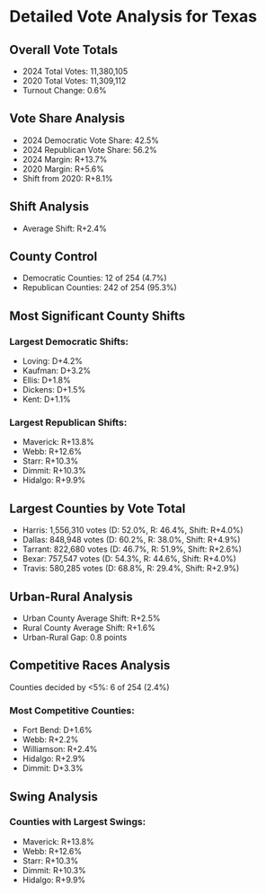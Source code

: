 # Detailed Vote Analysis for Texas

## Overall Vote Totals

* 2024 Total Votes: 11,380,105
* 2020 Total Votes: 11,309,112
* Turnout Change: 0.6%

## Vote Share Analysis

* 2024 Democratic Vote Share: 42.5%
* 2024 Republican Vote Share: 56.2%
* 2024 Margin: R+13.7%
* 2020 Margin: R+5.6%
* Shift from 2020: R+8.1%

## Shift Analysis

* Average Shift: R+2.4%

## County Control

* Democratic Counties: 12 of 254 (4.7%)
* Republican Counties: 242 of 254 (95.3%)

## Most Significant County Shifts

### Largest Democratic Shifts:
* Loving: D+4.2%
* Kaufman: D+3.2%
* Ellis: D+1.8%
* Dickens: D+1.5%
* Kent: D+1.1%

### Largest Republican Shifts:
* Maverick: R+13.8%
* Webb: R+12.6%
* Starr: R+10.3%
* Dimmit: R+10.3%
* Hidalgo: R+9.9%

## Largest Counties by Vote Total

* Harris: 1,556,310 votes (D: 52.0%, R: 46.4%, Shift: R+4.0%)
* Dallas: 848,948 votes (D: 60.2%, R: 38.0%, Shift: R+4.9%)
* Tarrant: 822,680 votes (D: 46.7%, R: 51.9%, Shift: R+2.6%)
* Bexar: 757,547 votes (D: 54.3%, R: 44.6%, Shift: R+4.0%)
* Travis: 580,285 votes (D: 68.8%, R: 29.4%, Shift: R+2.9%)

## Urban-Rural Analysis

* Urban County Average Shift: R+2.5%
* Rural County Average Shift: R+1.6%
* Urban-Rural Gap: 0.8 points

## Competitive Races Analysis

Counties decided by <5%: 6 of 254 (2.4%)

### Most Competitive Counties:
* Fort Bend: D+1.6%
* Webb: R+2.2%
* Williamson: R+2.4%
* Hidalgo: R+2.9%
* Dimmit: D+3.3%

## Swing Analysis

### Counties with Largest Swings:
* Maverick: R+13.8%
* Webb: R+12.6%
* Starr: R+10.3%
* Dimmit: R+10.3%
* Hidalgo: R+9.9%
